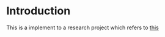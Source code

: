 # Introduction
This is a implement to a research project which refers to [this](https://github.com/danielgibert/adv_mlw_examples_generation_with_gans)
